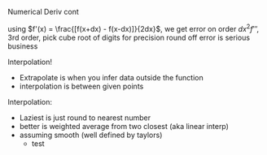 
Numerical Deriv cont

using $f'(x) = \frac{[f(x+dx) - f(x-dx)]}{2dx}$,
we get error on order $dx^2f'''$, 3rd order, pick cube root of digits for precision 
round off error is serious business

Interpolation!
- Extrapolate is when you infer data outside the function
- interpolation is between given points

Interpolation:
- Laziest is just round to nearest number
- better is weighted average from two closest (aka linear interp)
- assuming smooth (well defined by taylors)
  - test
